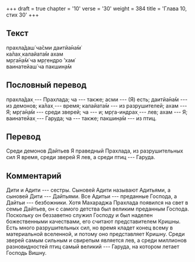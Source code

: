 +++
draft = true
chapter = '10'
verse = '30'
weight = 384
title = 'Глава 10, стих 30'
+++
## Текст

прахла̄даш́ ча̄сми даитйа̄на̄м̇  
ка̄лах̣ калайата̄м ахам  
мр̣га̄н̣а̄м̇ ча мр̣гендро ’хам̇  
ваинатейаш́ ча пакшин̣а̄м

## Пословный перевод

прахла̄дах̣ --- Прахлада; ча --- также; асми --- (Я) есть; даитйа̄на̄м ---
из демонов; ка̄лах̣ --- время; калайата̄м --- из разрушителей; ахам --- Я;
мр̣га̄н̣а̄м --- среди зверей; ча --- и; мр̣га-индрах̣ --- лев; ахам --- Я;
ваинатейах̣ --- Гаруда; ча --- также; пакшин̣а̄м --- из птиц.

## Перевод

Среди демонов Дайтьев Я праведный Прахлада, из разрушительных сил Я
время, среди зверей Я лев, а среди птиц --- Гаруда.

## Комментарий

Дити и Адити --- сестры. Сыновей Адити называют Адитьями, а сыновей Дити
--- Дайтьями. Все Адитьи --- преданные Господа, а Дайтьи --- безбожники.
Хотя Махараджа Прахлада появился на свет в семье Дайтьев, он с самого
детства был великим преданным Господа. Поскольку он беззаветно служил
Господу и был наделен божественными качествами, его считают
представителем Кришны. Есть много разрушительных сил, но время кладет
конец всему в материальной вселенной, и потому оно представляет Кришну.
Среди зверей самым сильным и свирепым является лев, а среди миллионов
разновидностей птиц самый великий --- Гаруда, на котором летает Господь
Вишну.
